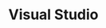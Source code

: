 ---
layout: posts_by_category
categories: VisualStudio
title: Visual Studio
permalink: /category/VisualStudio
---
